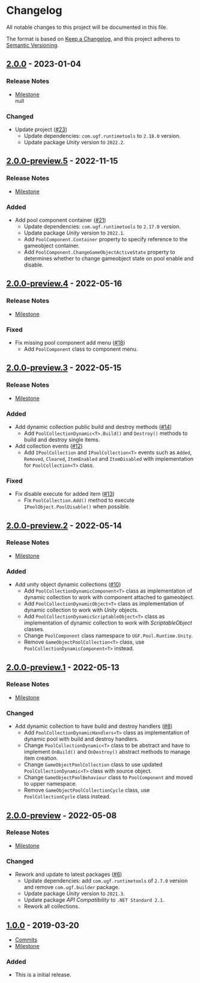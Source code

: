 # Changelog

All notable changes to this project will be documented in this file.

The format is based on [Keep a Changelog](https://keepachangelog.com/en/1.0.0/),
and this project adheres to [Semantic Versioning](https://semver.org/spec/v2.0.0.html).

## [2.0.0](https://github.com/unity-game-framework/ugf-pool/releases/tag/2.0.0) - 2023-01-04  

### Release Notes

- [Milestone](https://github.com/unity-game-framework/ugf-pool/milestone/8?closed=1)  
    null

### Changed

- Update project ([#23](https://github.com/unity-game-framework/ugf-pool/issues/23))  
    - Update dependencies: `com.ugf.runtimetools` to `2.18.0` version.
    - Update package _Unity_ version to `2022.2`.

## [2.0.0-preview.5](https://github.com/unity-game-framework/ugf-pool/releases/tag/2.0.0-preview.5) - 2022-11-15  

### Release Notes

- [Milestone](https://github.com/unity-game-framework/ugf-pool/milestone/7?closed=1)  
    

### Added

- Add pool component container ([#21](https://github.com/unity-game-framework/ugf-pool/issues/21))  
    - Update dependencies: `com.ugf.runtimetools` to `2.17.0` version.
    - Update package _Unity_ version to `2022.1`.
    - Add `PoolComponent.Container` property to specify reference to the gameobject container.
    - Add `PoolComponent.ChangeGameObjectActiveState` property to determines whether to change gameobject state on pool enable and disable.

## [2.0.0-preview.4](https://github.com/unity-game-framework/ugf-pool/releases/tag/2.0.0-preview.4) - 2022-05-16  

### Release Notes

- [Milestone](https://github.com/unity-game-framework/ugf-pool/milestone/6?closed=1)  
    

### Fixed

- Fix missing pool component add menu ([#18](https://github.com/unity-game-framework/ugf-pool/issues/18))  
    - Add `PoolComponent` class to component menu.

## [2.0.0-preview.3](https://github.com/unity-game-framework/ugf-pool/releases/tag/2.0.0-preview.3) - 2022-05-15  

### Release Notes

- [Milestone](https://github.com/unity-game-framework/ugf-pool/milestone/5?closed=1)  
    

### Added

- Add dynamic collection public build and destroy methods ([#14](https://github.com/unity-game-framework/ugf-pool/issues/14))  
    - Add `PoolCollectionDynamic<T>.Build()` and `Destroy()` methods to build and destroy single items.
- Add collection events ([#12](https://github.com/unity-game-framework/ugf-pool/issues/12))  
    - Add `IPoolCollection` and `IPoolCollection<T>` events such as `Added`, `Removed`, `Cleared`, `ItemEnabled` and `ItemDisabled` with implementation for `PoolCollection<T>` class.

### Fixed

- Fix disable execute for added item ([#13](https://github.com/unity-game-framework/ugf-pool/issues/13))  
    - Fix `PoolCollection.Add()` method to execute `IPoolObject.PoolDisable()` when possible.

## [2.0.0-preview.2](https://github.com/unity-game-framework/ugf-pool/releases/tag/2.0.0-preview.2) - 2022-05-14  

### Release Notes

- [Milestone](https://github.com/unity-game-framework/ugf-pool/milestone/4?closed=1)  
    

### Added

- Add unity object dynamic collections ([#10](https://github.com/unity-game-framework/ugf-pool/issues/10))  
    - Add `PoolCollectionDynamicComponent<T>` class as implementation of dynamic collection to work with component attached to gameobject.
    - Add `PoolCollectionDynamicObject<T>` class as implementation of dynamic collection to work with _Unity_ objects.
    - Add `PoolCollectionDynamicScriptableObject<T>` class as implementation of dynamic collection to work with _ScriptableObject_ classes.
    - Change `PoolComponent` class namespace to `UGF.Pool.Runtime.Unity`.
    - Remove `GameObjectPoolCollection<T>` class, use `PoolCollectionDynamicComponent<T>` instead.

## [2.0.0-preview.1](https://github.com/unity-game-framework/ugf-pool/releases/tag/2.0.0-preview.1) - 2022-05-13  

### Release Notes

- [Milestone](https://github.com/unity-game-framework/ugf-pool/milestone/3?closed=1)  
    

### Changed

- Add dynamic collection to have build and destroy handlers ([#8](https://github.com/unity-game-framework/ugf-pool/issues/8))  
    - Add `PoolCollectionDynamicHandlers<T>` class as implementation of dynamic pool with build and destroy handlers.
    - Change `PoolCollectionDynamic<T>` class to be abstract and have to implement `OnBuild()` and `OnDestroy()` abstract methods to manage item creation.
    - Change `GameObjectPoolCollection` class to use updated `PoolCollectionDynamic<T>` class with source object.
    - Change `GameObjectPoolBehaviour` class to `PoolComponent` and moved to upper namespace.
    - Remove `GameObjectPoolCollectionCycle` class, use `PoolCollectionCycle` class instead.

## [2.0.0-preview](https://github.com/unity-game-framework/ugf-pool/releases/tag/2.0.0-preview) - 2022-05-08  

### Release Notes

- [Milestone](https://github.com/unity-game-framework/ugf-pool/milestone/2?closed=1)  
    

### Changed

- Rework and update to latest packages ([#6](https://github.com/unity-game-framework/ugf-pool/issues/6))  
    - Update dependencies: add `com.ugf.runtimetools` of `2.7.0` version and remove `com.ugf.builder` package.
    - Update package _Unity_ version to `2021.3`.
    - Update package _API Compatibility_ to `.NET Standard 2.1`.
    - Rework all collections.

## [1.0.0](https://github.com/unity-game-framework/ugf-pool/releases/tag/1.0.0) - 2019-03-20  

- [Commits](https://github.com/unity-game-framework/ugf-pool/compare/86be6be...1.0.0)
- [Milestone](https://github.com/unity-game-framework/ugf-pool/milestone/1?closed=1)

### Added
- This is a initial release.



